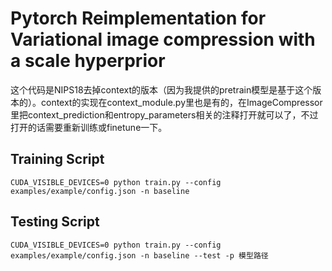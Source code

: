 # Pytorch Reimplementation for Variational image compression with a scale hyperprior 
这个代码是NIPS18去掉context的版本（因为我提供的pretrain模型是基于这个版本的）。context的实现在context_module.py里也是有的，在ImageCompressor里把context_prediction和entropy_parameters相关的注释打开就可以了，不过打开的话需要重新训练或finetune一下。
## Training Script
```
CUDA_VISIBLE_DEVICES=0 python train.py --config examples/example/config.json -n baseline
```

## Testing Script
```
CUDA_VISIBLE_DEVICES=0 python train.py --config examples/example/config.json -n baseline --test -p 模型路径
```